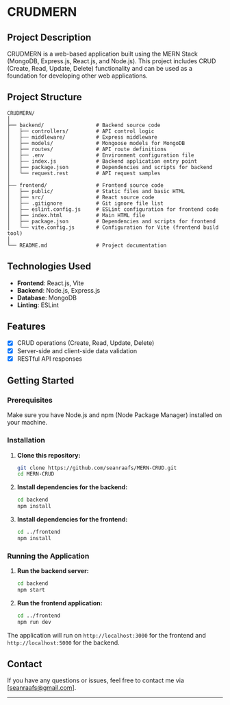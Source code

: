 
# CRUDMERN

## Project Description

CRUDMERN is a web-based application built using the MERN Stack (MongoDB, Express.js, React.js, and Node.js). This project includes CRUD (Create, Read, Update, Delete) functionality and can be used as a foundation for developing other web applications.

## Project Structure

```
CRUDMERN/
│
├── backend/                 # Backend source code
│   ├── controllers/         # API control logic
│   ├── middleware/          # Express middleware
│   ├── models/              # Mongoose models for MongoDB
│   ├── routes/              # API route definitions
│   ├── .env                 # Environment configuration file
│   ├── index.js             # Backend application entry point
│   ├── package.json         # Dependencies and scripts for backend
│   └── request.rest         # API request samples
│
├── frontend/                # Frontend source code
│   ├── public/              # Static files and basic HTML
│   ├── src/                 # React source code
│   ├── .gitignore           # Git ignore file list
│   ├── eslint.config.js     # ESLint configuration for frontend code
│   ├── index.html           # Main HTML file
│   ├── package.json         # Dependencies and scripts for frontend
│   └── vite.config.js       # Configuration for Vite (frontend build tool)
│
└── README.md                # Project documentation
```

## Technologies Used

- **Frontend**: React.js, Vite
- **Backend**: Node.js, Express.js
- **Database**: MongoDB
- **Linting**: ESLint

## Features

- [x] CRUD operations (Create, Read, Update, Delete)
- [x] Server-side and client-side data validation
- [x] RESTful API responses

## Getting Started

### Prerequisites

Make sure you have Node.js and npm (Node Package Manager) installed on your machine.

### Installation

1. **Clone this repository:**

   ```bash
   git clone https://github.com/seanraafs/MERN-CRUD.git
   cd MERN-CRUD
   ```

2. **Install dependencies for the backend:**

   ```bash
   cd backend
   npm install
   ```

3. **Install dependencies for the frontend:**

   ```bash
   cd ../frontend
   npm install
   ```

### Running the Application

1. **Run the backend server:**

   ```bash
   cd backend
   npm start
   ```

2. **Run the frontend application:**

   ```bash
   cd ../frontend
   npm run dev
   ```

The application will run on `http://localhost:3000` for the frontend and `http://localhost:5000` for the backend.


## Contact

If you have any questions or issues, feel free to contact me via [seanraafs@gmail.com].

---
